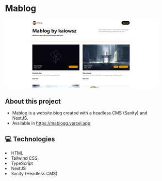 # Mablog

![Home page of Mablog](https://github.com/kaiowsz/mablog/blob/main/public/readme.png)

## About this project

- Mablog is a website blog created with a headless CMS (Sanity) and NextJS.
- Available in https://mablogg.vercel.app

## :computer: Technologies

<li>HTML</li>
<li>Tailwind CSS</li>
<li>TypeScript</li>
<li>NextJS</li>
<li>Sanity (Headless CMS)</li>

